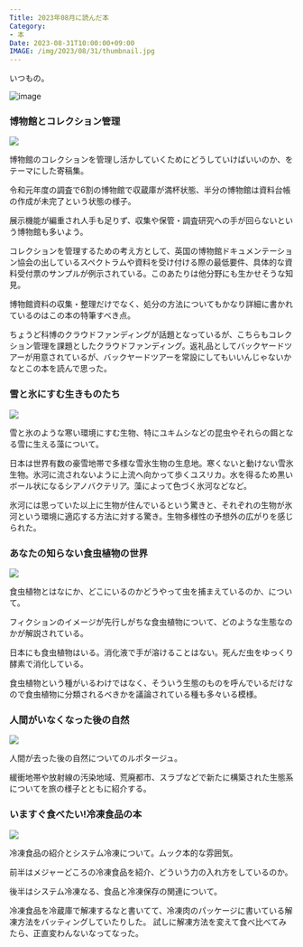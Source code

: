 ```yaml
---
Title: 2023年08月に読んだ本
Category:
- 本
Date: 2023-08-31T10:00:00+09:00
IMAGE: /img/2023/08/31/thumbnail.jpg
---
```


いつもの。

![image](/img/2023/08/31/thumbnail.jpg)

### 博物館とコレクション管理

<a href="https://www.amazon.co.jp/%E5%8D%9A%E7%89%A9%E9%A4%A8%E3%81%A8%E3%82%B3%E3%83%AC%E3%82%AF%E3%82%B7%E3%83%A7%E3%83%B3%E7%AE%A1%E7%90%86-%E3%83%9D%E3%82%B9%E3%83%88%E3%83%BB%E3%82%B3%E3%83%AD%E3%83%8A%E6%99%82%E4%BB%A3%E3%81%AE%E8%B3%87%E6%96%99%E3%81%AE%E4%BF%9D%E7%AE%A1%E3%81%A8%E6%B4%BB%E7%94%A8-%E9%87%91%E5%B1%B1-%E5%96%9C%E6%98%AD/dp/463902830X?__mk_ja_JP=%E3%82%AB%E3%82%BF%E3%82%AB%E3%83%8A&crid=3LEBMFFOB98XX&keywords=%E5%8D%9A%E7%89%A9%E9%A4%A8%E3%81%A8%E3%82%B3%E3%83%AC%E3%82%AF%E3%82%B7%E3%83%A7%E3%83%B3%E7%AE%A1%E7%90%86&qid=1693472317&sprefix=%E5%8D%9A%E7%89%A9%E9%A4%A8%E3%81%A8%E3%82%B3%E3%83%AC%E3%82%AF%E3%82%B7%E3%83%A7%E3%83%B3%E7%AE%A1%E7%90%86%2Caps%2C159&sr=8-1&linkCode=li3&tag=ab1025-22&linkId=46b45eaca602d6058ced931adba3d283&language=ja_JP&ref_=as_li_ss_il" target="_blank"><img src="//ws-fe.amazon-adsystem.com/widgets/q?_encoding=UTF8&ASIN=463902830X&Format=_SL250_&ID=AsinImage&MarketPlace=JP&ServiceVersion=20070822&WS=1&tag=ab1025-22&language=ja_JP" ></a><img src="https://ir-jp.amazon-adsystem.com/e/ir?t=ab1025-22&language=ja_JP&l=li3&o=9&a=463902830X" width="1" height="1" alt="" style="border:none !important; margin:0px !important;" />

博物館のコレクションを管理し活かしていくためにどうしていけばいいのか、をテーマにした寄稿集。

令和元年度の調査で6割の博物館で収蔵庫が満杯状態、半分の博物館は資料台帳の作成が未完了という状態の様子。

展示機能が編重され人手も足りず、収集や保管・調査研究への手が回らないという博物館も多いよう。

コレクションを管理するための考え方として、英国の博物館ドキュメンテーション協会の出しているスペクトラムや資料を受け付ける際の最低要件、具体的な資料受付票のサンプルが例示されている。このあたりは他分野にも生かせそうな知見。

博物館資料の収集・整理だけでなく、処分の方法についてもかなり詳細に書かれているのはこの本の特筆すべき点。

ちょうど科博のクラウドファンディングが話題となっているが、こちらもコレクション管理を課題としたクラウドファンディング。返礼品としてバックヤードツアーが用意されているが、バックヤードツアーを常設にしてもいいんじゃないかなとこの本を読んで思った。


### 雪と氷にすむ生きものたち

<a href="https://www.amazon.co.jp/%E9%9B%AA%E3%81%A8%E6%B0%B7%E3%81%AB%E3%81%99%E3%82%80%E7%94%9F%E3%81%8D%E3%82%82%E3%81%AE%E3%81%9F%E3%81%A1-%E7%AB%B9%E5%86%85%E6%9C%9B-ebook/dp/B0CBRC88VC?_encoding=UTF8&qid=1693472340&sr=8-1&linkCode=li3&tag=ab1025-22&linkId=93ec2cae352a71e2ae0ddea6d6c7b266&language=ja_JP&ref_=as_li_ss_il" target="_blank"><img src="//ws-fe.amazon-adsystem.com/widgets/q?_encoding=UTF8&ASIN=B0CBRC88VC&Format=_SL250_&ID=AsinImage&MarketPlace=JP&ServiceVersion=20070822&WS=1&tag=ab1025-22&language=ja_JP" ></a><img src="https://ir-jp.amazon-adsystem.com/e/ir?t=ab1025-22&language=ja_JP&l=li3&o=9&a=B0CBRC88VC" width="1" height="1" alt="" style="border:none !important; margin:0px !important;" />

雪と氷のような寒い環境にすむ生物、特にユキムシなどの昆虫やそれらの餌となる雪に生える藻について。

日本は世界有数の豪雪地帯で多様な雪氷生物の生息地。寒くないと動けない雪氷生物。氷河に流されないように上流へ向かって歩くユスリカ。水を得るため黒いボール状になるシアノバクテリア。藻によって色づく氷河などなど。

氷河には思っていた以上に生物が住んでいるという驚きと、それぞれの生物が氷河という環境に適応する方法に対する驚き。生物多様性の予想外の広がりを感じられた。

### あなたの知らない食虫植物の世界

<a href="https://www.amazon.co.jp/%E3%81%82%E3%81%AA%E3%81%9F%E3%81%AE%E7%9F%A5%E3%82%89%E3%81%AA%E3%81%84%E9%A3%9F%E8%99%AB%E6%A4%8D%E7%89%A9%E3%81%AE%E4%B8%96%E7%95%8C-%E9%A9%9A%E3%81%8D%E3%81%AE%E7%94%9F%E6%85%8B%E3%81%8B%E3%82%89%E9%80%B2%E5%8C%96%E3%81%AE%E7%A7%98%E5%AF%86%E3%81%BE%E3%81%A7%E3%80%81%E3%81%9D%E3%81%AE%E9%AD%85%E5%8A%9B%E3%81%AE%E3%81%99%E3%81%B9%E3%81%A6-DOJIN%E9%81%B8%E6%9B%B8-%E9%87%8E%E6%9D%91-%E5%BA%B7%E4%B9%8B-ebook/dp/B0CB7V286X?_encoding=UTF8&qid=1693472365&sr=8-1&linkCode=li3&tag=ab1025-22&linkId=7b3b028477ce97bc51df08b8a86ffc93&language=ja_JP&ref_=as_li_ss_il" target="_blank"><img src="//ws-fe.amazon-adsystem.com/widgets/q?_encoding=UTF8&ASIN=B0CB7V286X&Format=_SL250_&ID=AsinImage&MarketPlace=JP&ServiceVersion=20070822&WS=1&tag=ab1025-22&language=ja_JP" ></a><img src="https://ir-jp.amazon-adsystem.com/e/ir?t=ab1025-22&language=ja_JP&l=li3&o=9&a=B0CB7V286X" width="1" height="1" alt="" style="border:none !important; margin:0px !important;" />

食虫植物とはなにか、どこにいるのかどうやって虫を捕まえているのか、について。

フィクションのイメージが先行しがちな食虫植物について、どのような生態なのかが解説されている。

日本にも食虫植物はいる。消化液で手が溶けることはない。死んだ虫をゆっくり酵素で消化している。

食虫植物という種がいるわけではなく、そういう生態のものを呼んでいるだけなので食虫植物に分類されるべきかを議論されている種も多々いる模様。

### 人間がいなくなった後の自然

<a href="https://www.amazon.co.jp/%E4%BA%BA%E9%96%93%E3%81%8C%E3%81%84%E3%81%AA%E3%81%8F%E3%81%AA%E3%81%A3%E3%81%9F%E5%BE%8C%E3%81%AE%E8%87%AA%E7%84%B6-%E3%82%AB%E3%83%AB%E3%83%BB%E3%83%95%E3%83%AA%E3%83%B3-ebook/dp/B0C5LP67HH?_encoding=UTF8&qid=1693472420&sr=8-1&linkCode=li3&tag=ab1025-22&linkId=514293a551d9d7c636b63d28de9252cd&language=ja_JP&ref_=as_li_ss_il" target="_blank"><img src="//ws-fe.amazon-adsystem.com/widgets/q?_encoding=UTF8&ASIN=B0C5LP67HH&Format=_SL250_&ID=AsinImage&MarketPlace=JP&ServiceVersion=20070822&WS=1&tag=ab1025-22&language=ja_JP" ></a><img src="https://ir-jp.amazon-adsystem.com/e/ir?t=ab1025-22&language=ja_JP&l=li3&o=9&a=B0C5LP67HH" width="1" height="1" alt="" style="border:none !important; margin:0px !important;" />

人間が去った後の自然についてのルポタージュ。

緩衝地帯や放射線の汚染地域、荒廃都市、スラブなどで新たに構築された生態系についてを旅の様子とともに紹介する。

### いますぐ食べたい!冷凍食品の本

<a href="https://www.amazon.co.jp/%E3%81%84%E3%81%BE%E3%81%99%E3%81%90%E9%A3%9F%E3%81%B9%E3%81%9F%E3%81%84%EF%BC%81%E5%86%B7%E5%87%8D%E9%A3%9F%E5%93%81%E3%81%AE%E6%9C%AC%EF%BC%BB%E3%83%AC%E3%82%B7%E3%83%94%E3%81%A4%E3%81%8D%EF%BC%BD-%E8%A5%BF%E5%B7%9D%E5%89%9B%E5%8F%B2-ebook/dp/B0BQ6T59RH?_encoding=UTF8&qid=1693472470&sr=8-1&linkCode=li3&tag=ab1025-22&linkId=ec64fa53e0d6e775fffdd8b53c16758f&language=ja_JP&ref_=as_li_ss_il" target="_blank"><img src="//ws-fe.amazon-adsystem.com/widgets/q?_encoding=UTF8&ASIN=B0BQ6T59RH&Format=_SL250_&ID=AsinImage&MarketPlace=JP&ServiceVersion=20070822&WS=1&tag=ab1025-22&language=ja_JP" ></a><img src="https://ir-jp.amazon-adsystem.com/e/ir?t=ab1025-22&language=ja_JP&l=li3&o=9&a=B0BQ6T59RH" width="1" height="1" alt="" style="border:none !important; margin:0px !important;" />

冷凍食品の紹介とシステム冷凍について。ムック本的な雰囲気。

前半はメジャーどころの冷凍食品を紹介、どういう力の入れ方をしているのか。

後半はシステム冷凍なる、食品と冷凍保存の関連について。

冷凍食品を冷蔵庫で解凍するなと書いてて、冷凍肉のパッケージに書いている解凍方法をバッティングしていたりした。
試しに解凍方法を変えて食べ比べてみたら、正直変わんないなってなった。
